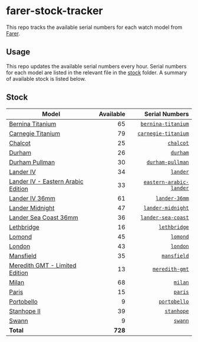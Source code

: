 # farer-stock-tracker

This repo tracks the available serial numbers for each watch model from [Farer](https://farer.com).

## Usage

This repo updates the available serial numbers every hour. Serial numbers for each model are listed in the relevant file in the [stock](./stock) folder. A summary of available stock is listed below.

## Stock

| Model | Available | Serial Numbers |
| ----- | --------: | -------------: |
| [Bernina Titanium](https://usd.farer.com/products/bernina-titanium) | 65 | [`bernina-titanium`](./stock/bernina-titanium) |
| [Carnegie Titanium](https://usd.farer.com/products/carnegie-titanium) | 79 | [`carnegie-titanium`](./stock/carnegie-titanium) |
| [Chalcot](https://usd.farer.com/products/chalcot) | 25 | [`chalcot`](./stock/chalcot) |
| [Durham](https://usd.farer.com/products/durham) | 26 | [`durham`](./stock/durham) |
| [Durham Pullman](https://usd.farer.com/products/durham-pullman) | 30 | [`durham-pullman`](./stock/durham-pullman) |
| [Lander IV](https://usd.farer.com/products/lander) | 34 | [`lander`](./stock/lander) |
| [Lander IV - Eastern Arabic Edition](https://usd.farer.com/products/eastern-arabic-lander) | 33 | [`eastern-arabic-lander`](./stock/eastern-arabic-lander) |
| [Lander IV 36mm](https://usd.farer.com/products/lander-36mm) | 61 | [`lander-36mm`](./stock/lander-36mm) |
| [Lander Midnight](https://usd.farer.com/products/lander-midnight) | 47 | [`lander-midnight`](./stock/lander-midnight) |
| [Lander Sea Coast 36mm](https://usd.farer.com/products/lander-sea-coast) | 36 | [`lander-sea-coast`](./stock/lander-sea-coast) |
| [Lethbridge](https://usd.farer.com/products/lethbridge) | 16 | [`lethbridge`](./stock/lethbridge) |
| [Lomond](https://usd.farer.com/products/lomond) | 45 | [`lomond`](./stock/lomond) |
| [London](https://usd.farer.com/products/london) | 43 | [`london`](./stock/london) |
| [Mansfield](https://usd.farer.com/products/mansfield) | 35 | [`mansfield`](./stock/mansfield) |
| [Meredith GMT - Limited Edition](https://usd.farer.com/products/meredith-gmt) | 13 | [`meredith-gmt`](./stock/meredith-gmt) |
| [Milan](https://usd.farer.com/products/milan) | 68 | [`milan`](./stock/milan) |
| [Paris](https://usd.farer.com/products/paris) | 15 | [`paris`](./stock/paris) |
| [Portobello](https://usd.farer.com/products/portobello) | 9 | [`portobello`](./stock/portobello) |
| [Stanhope II](https://usd.farer.com/products/stanhope) | 39 | [`stanhope`](./stock/stanhope) |
| [Swann](https://usd.farer.com/products/swann) | 9 | [`swann`](./stock/swann) |
| **Total** | **728** | |
